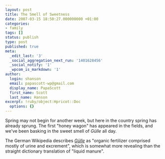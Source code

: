 ```yaml
---
layout: post
title: The Smell of Sweetness
date: 2007-03-15 18:50:27.000000000 +01:00
categories:
- family
tags: []
status: publish
type: post
published: true
meta:
  _edit_last: '3'
  _social_aggregation_next_run: '1401628456'
  _social_notify: '1'
  _wpcom_is_markdown: '1'
author:
  login: shanson
  email: papascott-wp@gmail.com
  display_name: PapaScott
  first_name: Scott
  last_name: Hanson
excerpt: !ruby/object:Hpricot::Doc
  options: {}
---
```

<p>Spring may not begin for another week, but here in the country spring has already sprung. The first "honey wagon" has appeared in the fields, and we've been basking in the sweet smell of <em>Gülle</em> all day.</p>
<p>The German Wikipedia describes <a href="http://de.wikipedia.org/wiki/G%C3%BClle"><em>Gülle</em></a> as "organic fertilizer comprised mostly of urine and excrement", which is somewhat more revealing than the straight dictionary translation of "liquid manure".</p>
